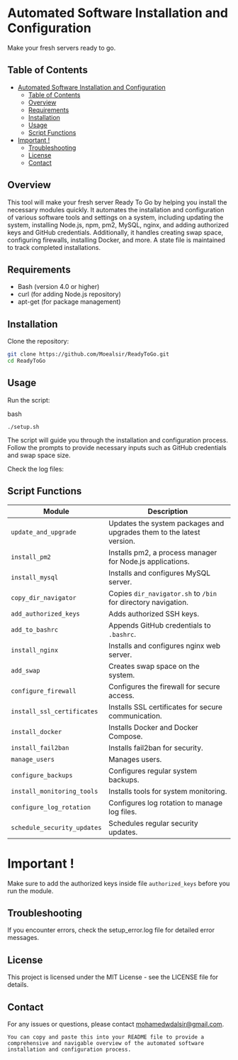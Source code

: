 # Automated Software Installation and Configuration

Make your fresh servers ready to go.
## Table of Contents

- [Automated Software Installation and Configuration](#automated-software-installation-and-configuration)
  - [Table of Contents](#table-of-contents)
  - [Overview](#overview)
  - [Requirements](#requirements)
  - [Installation](#installation)
  - [Usage](#usage)
  - [Script Functions](#script-functions)
- [Important !](#important-)
  - [Troubleshooting](#troubleshooting)
  - [License](#license)
  - [Contact](#contact)

## Overview

This tool will make your fresh server Ready To Go by helping you install the necessary modules quickly. It automates the installation and configuration of various software tools and settings on a system, including updating the system, installing Node.js, npm, pm2, MySQL, nginx, and adding authorized keys and GitHub credentials. Additionally, it handles creating swap space, configuring firewalls, installing Docker, and more. A state file is maintained to track completed installations.

## Requirements

- Bash (version 4.0 or higher)
- curl (for adding Node.js repository)
- apt-get (for package management)

## Installation

Clone the repository:

```bash
git clone https://github.com/Moealsir/ReadyToGo.git
cd ReadyToGo
```

## Usage

Run the script:

bash
```
./setup.sh
```
The script will guide you through the installation and configuration process. Follow the prompts to provide necessary inputs such as GitHub credentials and swap space size.

Check the log files:


## Script Functions

| Module                      | Description                                                      |
|-----------------------------|------------------------------------------------------------------|
| `update_and_upgrade`        | Updates the system packages and upgrades them to the latest version. |
| `install_pm2`               | Installs pm2, a process manager for Node.js applications.        |
| `install_mysql`             | Installs and configures MySQL server.                            |
| `copy_dir_navigator`        | Copies `dir_navigator.sh` to `/bin` for directory navigation.    |
| `add_authorized_keys`       | Adds authorized SSH keys.                                        |
| `add_to_bashrc`             | Appends GitHub credentials to `.bashrc`.                         |
| `install_nginx`             | Installs and configures nginx web server.                        |
| `add_swap`                  | Creates swap space on the system.                                |
| `configure_firewall`        | Configures the firewall for secure access.                       |
| `install_ssl_certificates`  | Installs SSL certificates for secure communication.              |
| `install_docker`            | Installs Docker and Docker Compose.                              |
| `install_fail2ban`          | Installs fail2ban for security.                                  |
| `manage_users`              | Manages users.                                                   |
| `configure_backups`         | Configures regular system backups.                               |
| `install_monitoring_tools`  | Installs tools for system monitoring.                            |
| `configure_log_rotation`    | Configures log rotation to manage log files.                     |
| `schedule_security_updates` | Schedules regular security updates.                              |

# Important !
Make sure to add the authorized keys inside file `authorized_keys` before you run the module.
## Troubleshooting 

If you encounter errors, check the setup_error.log file for detailed error messages.
## License

This project is licensed under the MIT License - see the LICENSE file for details.
## Contact

For any issues or questions, please contact mohamedwdalsir@gmail.com.

```
You can copy and paste this into your README file to provide a comprehensive and navigable overview of the automated software installation and configuration process.